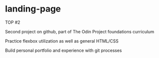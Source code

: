 # landing-page
TOP #2

Second project on github, part of The Odin Project foundations curriculum

Practice flexbox utilization as well as general HTML/CSS

Build personal portfolio and experience with git processes
